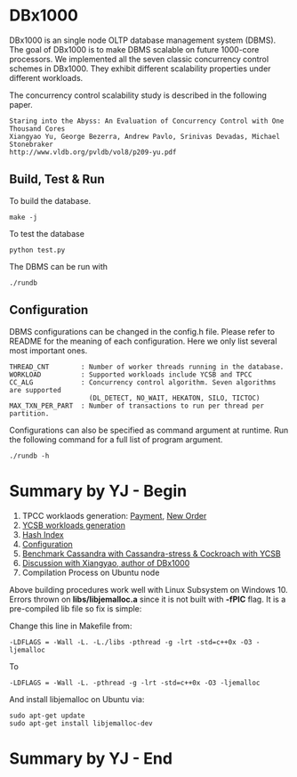 DBx1000
=======

DBx1000 is an single node OLTP database management system (DBMS). The goal of DBx1000 is to make DBMS scalable on future 1000-core processors. We implemented all the seven classic concurrency control schemes in DBx1000. They exhibit different scalability properties under different workloads. 

The concurrency control scalability study is described in the following paper. 

    Staring into the Abyss: An Evaluation of Concurrency Control with One Thousand Cores
    Xiangyao Yu, George Bezerra, Andrew Pavlo, Srinivas Devadas, Michael Stonebraker
    http://www.vldb.org/pvldb/vol8/p209-yu.pdf
    
Build, Test & Run
------------

To build the database.

    make -j

To test the database

    python test.py
    
The DBMS can be run with 

    ./rundb

Configuration
-------------

DBMS configurations can be changed in the config.h file. Please refer to README for the meaning of each configuration. Here we only list several most important ones. 

    THREAD_CNT        : Number of worker threads running in the database.
    WORKLOAD          : Supported workloads include YCSB and TPCC
    CC_ALG            : Concurrency control algorithm. Seven algorithms are supported 
                        (DL_DETECT, NO_WAIT, HEKATON, SILO, TICTOC) 
    MAX_TXN_PER_PART  : Number of transactions to run per thread per partition.
                        
Configurations can also be specified as command argument at runtime. Run the following command for a full list of program argument. 
    
    ./rundb -h

Summary by YJ - Begin
=====================

1. TPCC worklaods generation: [Payment](PAYMENT.md), [New Order](NEW_ORDER.md)
2. [YCSB workloads generation](YCSB.md)
3. [Hash Index](HASH.md)
4. [Configuration](CONFIG.md)
5. [Benchmark Cassandra with Cassandra-stress & Cockroach with YCSB](http://htmlpreview.github.io/?https://github.com/shingjan/DBx1000/blob/master/Cassandra-Cockroach-Benchmark.html)
6. [Discussion with Xiangyao, author of DBx1000](https://github.com/yxymit/DBx1000/issues/17)
7. Compilation Process on Ubuntu node

Above building procedures work well with Linux Subsystem on Windows 10. Errors thrown on __libs/libjemalloc.a__ since it is not built with __-fPIC__ flag. It is a pre-compiled lib file so fix is simple: 

Change this line in Makefile from:

~~~
-LDFLAGS = -Wall -L. -L./libs -pthread -g -lrt -std=c++0x -O3 -ljemalloc
~~~

To 

~~~
-LDFLAGS = -Wall -L. -pthread -g -lrt -std=c++0x -O3 -ljemalloc
~~~

And install libjemalloc on Ubuntu via:

~~~
sudo apt-get update
sudo apt-get install libjemalloc-dev
~~~

Summary by YJ - End
===================


